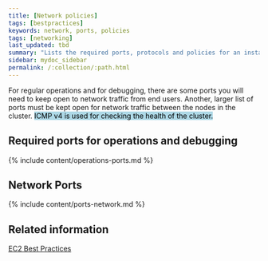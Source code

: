 ```yaml
---
title: [Network policies]
tags: [bestpractices]
keywords: network, ports, policies
tags: [networking]
last_updated: tbd
summary: "Lists the required ports, protocols and policies for an installation."
sidebar: mydoc_sidebar
permalink: /:collection/:path.html
---
```

For regular operations and for debugging, there are some ports you will need to keep open to network traffic from end users. Another, larger list of ports must be kept open for network traffic between the nodes in the cluster. <mark style="background-color: lightblue">ICMP v4 is used for checking the health of the cluster.</mark>

## Required ports for operations and debugging

{% include content/operations-ports.md %}

## Network Ports

{% include content/ports-network.md %}

## Related information  

[EC2 Best Practices](http://docs.aws.amazon.com/AWSEC2/latest/UserGuide/ec2-best-practices.html)
